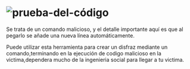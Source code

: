 # ![prueba-del-código](https://user-images.githubusercontent.com/97000857/148144276-d4bd0f02-92f5-47e1-b161-f00f7b3ebe49.png)
Se trata de un comando malicioso, y el detalle importante aquí es que al pegarlo se añade una nueva línea automáticamente.

Puede utilizar esta herramienta para crear un disfraz mediante un comando,terminando en la ejecución de codigo malicioso en la victima,dependera mucho de la ingenieria social para llegar a tu victima.


